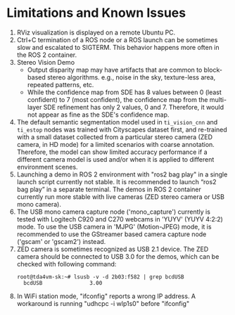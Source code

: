 Limitations and Known Issues
============================

1. RViz visualization is displayed on a remote Ubuntu PC.
2. Ctrl+C termination of a ROS node or a ROS launch can be sometimes slow and escalated to SIGTERM. This behavior happens more often in the ROS 2 container.
3. Stereo Vision Demo
    * Output disparity map may have artifacts that are common to block-based stereo algorithms. e.g., noise in the sky, texture-less area, repeated patterns, etc.
    * While the confidence map from SDE has 8 values between 0 (least confident) to 7 (most confident), the confidence map from the multi-layer SDE refinement has only 2 values, 0 and 7. Therefore, it would not appear as fine as the SDE's confidence map.
4. The default semantic segmentation model used in `ti_vision_cnn` and `ti_estop` nodes was trained with Cityscapes dataset first, and re-trained with a small dataset collected from a particular stereo camera (ZED camera, in HD mode) for a limited scenarios with coarse annotation. Therefore, the model can show limited accuracy performance if a different camera model is used and/or when it is applied to different environment scenes.
5. Launching a demo in ROS 2 environment with "ros2 bag play" in a single launch script currently not stable. It is recommended to launch “ros2 bag play” in a separate terminal. The demos in ROS 2 container currently run more stable with live cameras (ZED stereo camera or USB mono camera).
6. The USB mono camera capture node ('mono_capture') currently is tested with Logitech C920 and C270 webcams in 'YUYV' (YUYV 4:2:2) mode. To use the USB camera in 'MJPG' (Motion-JPEG) mode, it is recommended to use the GStreamer based camera capture node ('gscam' or 'gscam2') instead.
7. ZED camera is sometimes recognized as USB 2.1 device. The ZED camera should be connected to USB 3.0 for the demos, which can be checked with following command:
    ```text
    root@tda4vm-sk:~# lsusb -v -d 2b03:f582 | grep bcdUSB
      bcdUSB               3.00
    ```
8. In WiFi station mode, "ifconfig" reports a wrong IP address. A workaround is running "udhcpc -i wlp1s0" before "ifconfig"